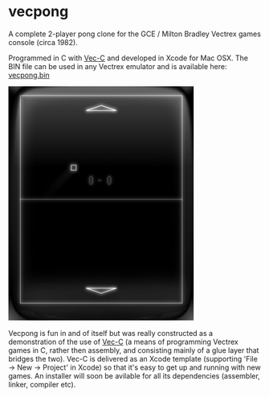 # vecpong
A complete 2-player pong clone for the GCE / Milton Bradley Vectrex games console (circa 1982). 

Programmed in C with <a href="https://github.com/Phillrb/vec-c">Vec-C</a> and developed in Xcode for Mac OSX. The BIN file can be used in any Vectrex emulator and is available here: <a href="./vecpong/vecpong.bin">vecpong.bin</a>

<img src="./resources/gameplay1.png" alt="Gameplay" width="369" height="466">

Vecpong is fun in and of itself but was really constructed as a demonstration of the use of <a href="https://github.com/Phillrb/vec-c">Vec-C</a> (a means of programming Vectrex games in C, rather then assembly, and consisting mainly of a glue layer that bridges the two). Vec-C is delivered as an Xcode template (supporting 'File -> New -> Project' in Xcode) so that it's easy to get up and running with new games. An installer will soon be avilable for all its dependencies (assembler, linker, compiler etc).
